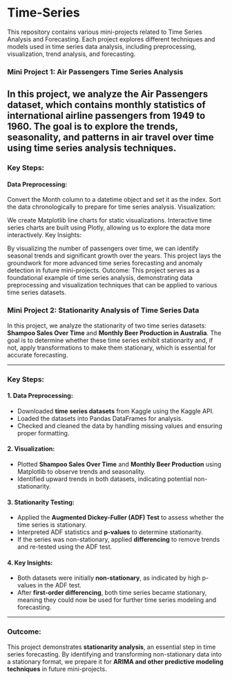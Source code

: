 # Time-Series
This repository contains various mini-projects related to Time Series Analysis and Forecasting. Each project explores different techniques and models used in time series data analysis, including preprocessing, visualization, trend analysis, and forecasting.




### **Mini Project 1: Air Passengers Time Series Analysis**
In this project, we analyze the Air Passengers dataset, which contains monthly statistics of international airline passengers from 1949 to 1960. The goal is to explore the trends, seasonality, and patterns in air travel over time using time series analysis techniques.
---
### **Key Steps:**
#### **Data Preprocessing:**

Convert the Month column to a datetime object and set it as the index.
Sort the data chronologically to prepare for time series analysis.
Visualization:

We create Matplotlib line charts for static visualizations.
Interactive time series charts are built using Plotly, allowing us to explore the data more interactively.
Key Insights:

By visualizing the number of passengers over time, we can identify seasonal trends and significant growth over the years.
This project lays the groundwork for more advanced time series forecasting and anomaly detection in future mini-projects.
Outcome:
This project serves as a foundational example of time series analysis, demonstrating data preprocessing and visualization techniques that can be applied to various time series datasets.

### **Mini Project 2: Stationarity Analysis of Time Series Data**  

In this project, we analyze the stationarity of two time series datasets: **Shampoo Sales Over Time** and **Monthly Beer Production in Australia**. The goal is to determine whether these time series exhibit stationarity and, if not, apply transformations to make them stationary, which is essential for accurate forecasting.

---

### **Key Steps:**  

#### **1. Data Preprocessing:**  
- Downloaded **time series datasets** from Kaggle using the Kaggle API.  
- Loaded the datasets into Pandas DataFrames for analysis.  
- Checked and cleaned the data by handling missing values and ensuring proper formatting.  

#### **2. Visualization:**  
- Plotted **Shampoo Sales Over Time** and **Monthly Beer Production** using Matplotlib to observe trends and seasonality.  
- Identified upward trends in both datasets, indicating potential non-stationarity.  

#### **3. Stationarity Testing:**  
- Applied the **Augmented Dickey-Fuller (ADF) Test** to assess whether the time series is stationary.  
- Interpreted ADF statistics and **p-values** to determine stationarity.  
- If the series was non-stationary, applied **differencing** to remove trends and re-tested using the ADF test.  

#### **4. Key Insights:**  
- Both datasets were initially **non-stationary**, as indicated by high p-values in the ADF test.  
- After **first-order differencing**, both time series became stationary, meaning they could now be used for further time series modeling and forecasting.  

---

### **Outcome:**  
This project demonstrates **stationarity analysis**, an essential step in time series forecasting. By identifying and transforming non-stationary data into a stationary format, we prepare it for **ARIMA and other predictive modeling techniques** in future mini-projects.
